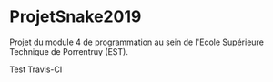 # ProjetSnake2019

Projet du module 4 de programmation au sein de l'Ecole Supérieure Technique de Porrentruy (EST).

Test Travis-CI
